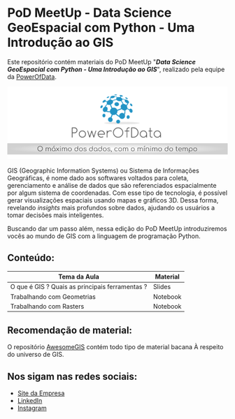 # PoD MeetUp - Data Science GeoEspacial com Python - Uma Introdução ao GIS

Este repositório contém materiais do PoD MeetUp "**_Data Science GeoEspacial com Python - Uma Introdução ao GIS_**", realizado pela equipe da [PowerOfData](https://www.powerofdata.com.br/#fale-conosco).

![PoD Slogan](https://github.com/gusbruschi13/PoD_MeetUp_GIS_in_Python/blob/master/images/pod_slogan.png)

GIS (Geographic Information Systems) ou Sistema de Informações Geográficas, é nome dado aos softwares voltados para coleta, gerenciamento e análise de dados que são referenciados espacialmente por algum sistema de coordenadas. Com esse tipo de tecnologia, é possível gerar visualizações espaciais usando mapas e gráficos 3D. Dessa forma, revelando _insights_ mais profundos sobre dados, ajudando os usuários a tomar decisões mais inteligentes.

Buscando dar um passo além, nessa edição do PoD MeetUp introduziremos vocês ao mundo de GIS com a linguagem de programação Python.

## Conteúdo:

**Tema da Aula** | **Material**
------------ | -------------
O que é GIS ? Quais as principais ferramentas ? | Slides
Trabalhando com Geometrias | Notebook
Trabalhando com Rasters | Notebook


## Recomendação de material:

O repositório [AwesomeGIS](https://https://github.com/sshuair/awesome-gis) contém todo tipo de material bacana À respeito do universo de GIS.


## Nos sigam nas redes sociais:

* [Site da Empresa](https://www.powerofdata.com.br/#fale-conosco)
* [LinkedIn](https://www.linkedin.com/company/powerofdata/)
* [Instagram](https://www.instagram.com/powerofdata/)

